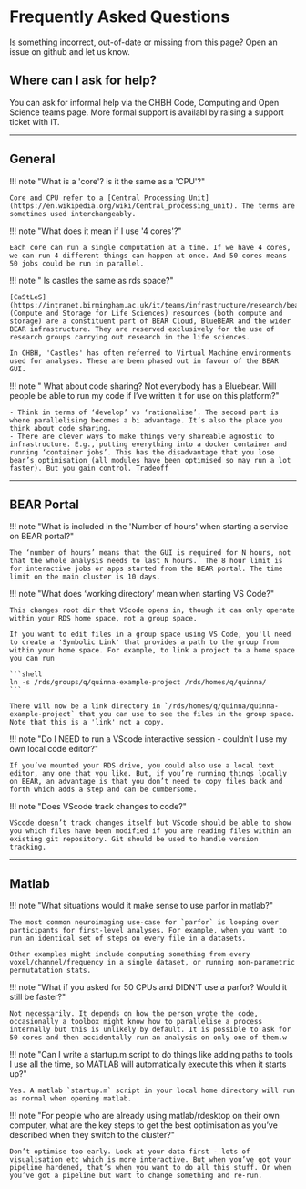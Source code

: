 # Frequently Asked Questions

Is something incorrect, out-of-date or missing from this page? Open an issue on github and let us know.

## Where can I ask for help?

You can ask for informal help via the CHBH Code, Computing and Open Science teams page. More formal support is availabl by raising a support ticket with IT.

---

## General

!!! note "What is a 'core'? is it the same as a 'CPU'?"

    Core and CPU refer to a [Central Processing Unit](https://en.wikipedia.org/wiki/Central_processing_unit). The terms are sometimes used interchangeably.

!!! note "What does it mean if I use '4 cores'?"

    Each core can run a single computation at a time. If we have 4 cores, we can run 4 different things can happen at once. And 50 cores means 50 jobs could be run in parallel.

!!! note " Is castles the same as rds space?"

    [CaStLeS](https://intranet.birmingham.ac.uk/it/teams/infrastructure/research/bear/castles/castles.aspx) (Compute and Storage for Life Sciences) resources (both compute and storage) are a constituent part of BEAR Cloud, BlueBEAR and the wider BEAR infrastructure. They are reserved exclusively for the use of research groups carrying out research in the life sciences.

    In CHBH, 'Castles' has often referred to Virtual Machine environments used for analyses. These are been phased out in favour of the BEAR GUI.

!!! note " What about code sharing? Not everybody has a Bluebear. Will people be able to run my code if I’ve written it for use on this platform?"

    - Think in terms of ‘develop’ vs ‘rationalise’. The second part is where parallelising becomes a bi advantage. It’s also the place you think about code sharing.
    - There are clever ways to make things very shareable agnostic to infrastructure. E.g., putting everything into a docker container and running ‘container jobs’. This has the disadvantage that you lose bear’s optimisation (all modules have been optimised so may run a lot faster). But you gain control. Tradeoff

---

## BEAR Portal

!!! note "What is included in the 'Number of hours' when starting a service on BEAR portal?"

    The ‘number of hours’ means that the GUI is required for N hours, not that the whole analysis needs to last N hours.  The 8 hour limit is for interactive jobs or apps started from the BEAR portal. The time limit on the main cluster is 10 days.

!!! note "What does ‘working directory’ mean when starting VS Code?"

    This changes root dir that VScode opens in, though it can only operate within your RDS home space, not a group space.

    If you want to edit files in a group space using VS Code, you'll need to create a 'Symbolic Link' that provides a path to the group from within your home space. For example, to link a project to a home space you can run

    ```shell
    ln -s /rds/groups/q/quinna-example-project /rds/homes/q/quinna/
    ```

    There will now be a link directory in `/rds/homes/q/quinna/quinna-example-project` that you can use to see the files in the group space. Note that this is a 'link' not a copy.

!!! note "Do I NEED to run a VScode interactive session - couldn’t I use my own local code editor?"

    If you’ve mounted your RDS drive, you could also use a local text editor, any one that you like. But, if you’re running things locally on BEAR, an advantage is that you don’t need to copy files back and forth which adds a step and can be cumbersome.

!!! note "Does VScode track changes to code?"

    VScode doesn’t track changes itself but VScode should be able to show you which files have been modified if you are reading files within an existing git repository. Git should be used to handle version tracking.

---

## Matlab

!!! note "What situations would it make sense to use parfor in matlab?"

    The most common neuroimaging use-case for `parfor` is looping over participants for first-level analyses. For example, when you want to run an identical set of steps on every file in a datasets.

    Other examples might include computing something from every voxel/channel/frequency in a single dataset, or running non-parametric permutatation stats.

!!! note "What if you asked for 50 CPUs and DIDN’T use a parfor? Would it still be faster?"

    Not necessarily. It depends on how the person wrote the code, occasionally a toolbox might know how to parallelise a process internally but this is unlikely by default. It is possible to ask for 50 cores and then accidentally run an analysis on only one of them.w

!!! note "Can I write a startup.m script to do things like adding paths to tools I use all the time, so MATLAB will automatically execute this when it starts up?"

    Yes. A matlab `startup.m` script in your local home directory will run as normal when opening matlab.

!!! note "For people who are already using matlab/rdesktop on their own computer, what are the key steps to get the best optimisation as you’ve described when they switch to the cluster?"

    Don’t optimise too early. Look at your data first - lots of visualisation etc which is more interactive. But when you’ve got your pipeline hardened, that’s when you want to do all this stuff. Or when you’ve got a pipeline but want to change something and re-run.
